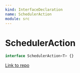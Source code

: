 ```yaml
---
kind: InterfaceDeclaration
name: SchedulerAction
module: src
---
```


# SchedulerAction

```ts
interface SchedulerAction<T> {}
```

[Link to repo](https://github.com/ReactiveX/rxjs/blob/master/src/internal/types.ts#L157-L159)
